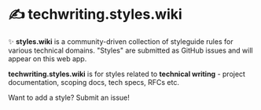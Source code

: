 # ✍️ techwriting.styles.wiki

✨ **styles.wiki** is a community-driven collection of styleguide rules for
various technical domains. "Styles" are submitted as GitHub issues and will
appear on this web app.

**techwriting.styles.wiki** is for styles related to **technical writing** -
project documentation, scoping docs, tech specs, RFCs etc.

Want to add a style? Submit an issue!


